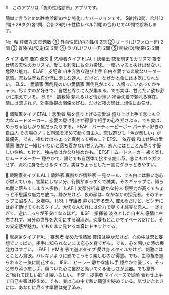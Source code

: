 #　このアプリは「夜の性格診断」アプリです。

簡単に言うとmbti性格診断の性に特化したバージョンです。
5軸(各2問、合計10問)＋29タグ(各1問、合計29問)＋性欲レベル(1問)の合わせて40問で診断します。

No.	軸	評価方式	問題数
①	外向性(E)/内向性(I)		2問
②	リード(L)/フォロー(F)		2問
③	冒険(A)/安定(S)		2問
④	ラブ(L)/フリー(F)	2問
⑤	開放(O)/秘密(S)	 2問

タイプ	名前	要約	 全文
👑 先導者タイプ
	ELAL｜快楽王	夜を制するカリスマ	夜を仕切る天性のカリスマ。愛にも刺激にも全力投球。一度ハマると抜け出せない、危険な魅力。
	ELAF｜支配者	自由奔放な遊び上手	自由を愛する奔放なリーダー気質。恋も快楽も自分流に楽しむ達人。だけど、なぜか本命には本気になれない。
	ELSL｜愛情家	面倒見のいい愛情家	面倒見がよく、人懐っこいあったかキャラ。尽くすのが好きで、自然と周りに人が集まる。でも実は、甘えたい欲も密かに抱えている。
	ELSF｜調教師	頼れるけど情が薄い	冷静沈着で頼れる存在。情には流されず、効率重視の関係を好む。だけど夜の顔は…想像にお任せ。
		
💖 調和家タイプ
	EFAL｜恋愛者	場を盛り上げる恋愛派	盛り上げ上手で恋にも全力なムードメーカー。恋愛の駆け引きが得意で相手の心を揺さぶる。でも実は、めっちゃ寂しがり屋だったりする。
	EFAF｜パーティーピーポー	パーティ好きの自由人	その場のノリと刺激を求めて動く自由人。恋も遊びも「今が楽しい」が最優先。でも、夜だけはちょっと真剣って噂も…？
	EFSL｜依存者	和ませ系の愛情家	誰かと一緒じゃないと落ち着かない甘えん坊。恋人にはとことん尽くす優しい性格。だけど、独占欲はかなり強めかも。
	EFSF｜ムードメーカー	緩く楽しむムードメーカー	穏やかで、誰とでも自然体で接する癒し系。恋にもガツガツせず、流れに身を任せるタイプ。実はちょっとした一言にグラっときやすい。
		
👤 戦略家タイプ
	ILAL｜情熱家	寡黙だが情熱家	一見クール、でも内には熱い恋心が燃えている。言葉にしない分、行動がまっすぐで誠実。そのギャップに、知らぬ間に落ちてしまう人多数。
	ILAF｜変態分析者	静かな狩人	観察力が高くてちょっと不思議な魅力を放つ。静かだけど、夜の顔は…なかなかの探究者。そのギャップに沼る人、急増中。
	ILSL｜守護者	静かに守る恋人	控えめだけど、ピンチには必ず助けてくれるタイプ。大切な人だけには全力で尽くす誠実な恋人。一途すぎて、逆にこっちが不安になるほど。
	ILSF｜指揮者	淡々とした自由人	感情に左右されず、自分の世界を大切にする論理派。恋愛もどこかマイペースだけど、その安定感が魅力。でもたまに見せる本音にドキッとする。
		
💫 献身家タイプ
	IFAL｜妄想者	秘めた情熱家	普段は静かだけど、心の中は恋と妄想でいっぱい。相手に知られないまま恋心を育てがち。でも、心を開いた時の爆発力はすごい。
	IFAF｜ドM者		影で遊ぶタイプ	受け身スタイルだけど、刺激にはとことん貪欲。バレないように影でこっそり楽しむのが得意。でも、主導権を握られると一気に開花する。
	IFSL｜ヒーラー		静かな癒し手	穏やかで優しく、そっと寄り添う癒し手。傷ついた心に自然と効いてくる優しさが武器。でも意外と“触れてほしい欲”は強いらしい。
	IFSF｜提供者	マイペースで従順	合わせ上手で自己主張は控えめ。でも、実は心の中で熱い願望を秘めている。気づいたときには、あなたに尽くす準備は完了済み。

